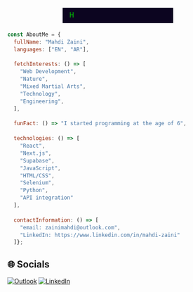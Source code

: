 <p align="center"><img width="50%" src="https://github.com/mmzaini/mmzaini/raw/main/lang.gif" alt="lang" /></p>

<!--

><h1 align="center">
  <img src="https://raw.githubusercontent.com/mmzaini/mmzaini/master/name.svg" alt="Mahdi Zaini" />
</h1>

-->

```javascript
const AboutMe = {
  fullName: "Mahdi Zaini",
  languages: ["EN", "AR"],

  fetchInterests: () => [
    "Web Development",
    "Nature",
    "Mixed Martial Arts",
    "Technology",
    "Engineering",
  ],

  funFact: () => "I started programming at the age of 6",

  technologies: () => [
    "React",
    "Next.js",
    "Supabase",
    "JavaScript",
    "HTML/CSS",
    "Selenium",
    "Python",
    "API integration"
  ],

  contactInformation: () => [
    "email: zainimahdi@outlook.com",
    "LinkedIn: https://www.linkedin.com/in/mahdi-zaini"
  ]};
```

## 🌐 Socials
[![Outlook](https://img.shields.io/badge/Gmail-D14836?style=for-the-badge&logo=gmail&logoColor=white)](mailto:zainimahdi@outlook.com) [![LinkedIn](https://img.shields.io/badge/LinkedIn-0077B5?style=for-the-badge&logo=linkedin&logoColor=white)](https://www.linkedin.com/in/mahdi-zaini/) 
